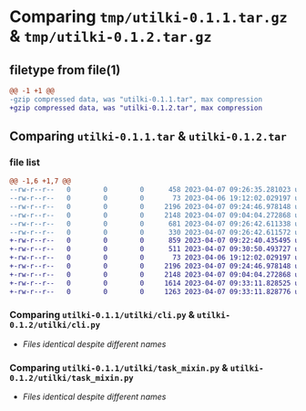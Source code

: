 # Comparing `tmp/utilki-0.1.1.tar.gz` & `tmp/utilki-0.1.2.tar.gz`

## filetype from file(1)

```diff
@@ -1 +1 @@
-gzip compressed data, was "utilki-0.1.1.tar", max compression
+gzip compressed data, was "utilki-0.1.2.tar", max compression
```

## Comparing `utilki-0.1.1.tar` & `utilki-0.1.2.tar`

### file list

```diff
@@ -1,6 +1,7 @@
--rw-r--r--   0        0        0      458 2023-04-07 09:26:35.281023 utilki-0.1.1/pyproject.toml
--rw-r--r--   0        0        0       73 2023-04-06 19:12:02.029197 utilki-0.1.1/utilki/__init__.py
--rw-r--r--   0        0        0     2196 2023-04-07 09:24:46.978148 utilki-0.1.1/utilki/cli.py
--rw-r--r--   0        0        0     2148 2023-04-07 09:04:04.272868 utilki-0.1.1/utilki/task_mixin.py
--rw-r--r--   0        0        0      681 2023-04-07 09:26:42.611338 utilki-0.1.1/setup.py
--rw-r--r--   0        0        0      330 2023-04-07 09:26:42.611572 utilki-0.1.1/PKG-INFO
+-rw-r--r--   0        0        0      859 2023-04-07 09:22:40.435495 utilki-0.1.2/README.md
+-rw-r--r--   0        0        0      511 2023-04-07 09:30:50.493727 utilki-0.1.2/pyproject.toml
+-rw-r--r--   0        0        0       73 2023-04-06 19:12:02.029197 utilki-0.1.2/utilki/__init__.py
+-rw-r--r--   0        0        0     2196 2023-04-07 09:24:46.978148 utilki-0.1.2/utilki/cli.py
+-rw-r--r--   0        0        0     2148 2023-04-07 09:04:04.272868 utilki-0.1.2/utilki/task_mixin.py
+-rw-r--r--   0        0        0     1614 2023-04-07 09:33:11.828525 utilki-0.1.2/setup.py
+-rw-r--r--   0        0        0     1263 2023-04-07 09:33:11.828776 utilki-0.1.2/PKG-INFO
```

### Comparing `utilki-0.1.1/utilki/cli.py` & `utilki-0.1.2/utilki/cli.py`

 * *Files identical despite different names*

### Comparing `utilki-0.1.1/utilki/task_mixin.py` & `utilki-0.1.2/utilki/task_mixin.py`

 * *Files identical despite different names*

